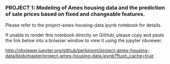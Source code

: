 ### PROJECT 1: Modeling of Ames housing data and the prediction of sale prices based on fixed and changeable features.

Please refer to the project-ames-housing-data.ipynb notebook for details.  

If unable to render this notebook directly on GitHub, please copy and paste the link below into a browser window to view it using 
the jupyter nbviewer.

http://nbviewer.jupyter.org/github/perkinsml/project-ames-housing-data/blob/master/project-ames-housing-data.ipynb?flush_cache=true


